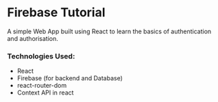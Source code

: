 # Firebase Tutorial

A simple Web App built using React to learn the basics of authentication and authorisation.

### Technologies Used:
* React
* Firebase (for backend and Database)
* react-router-dom
* Context API in react
